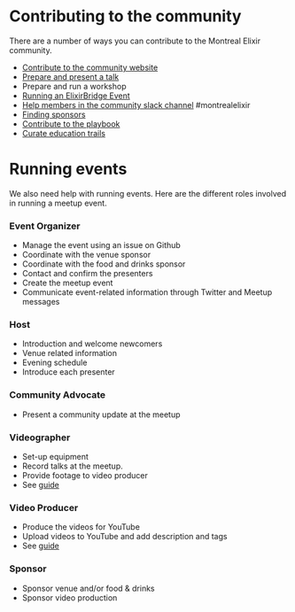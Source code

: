 # Contributing to the community

There are a number of ways you can contribute to the Montreal Elixir community.

-	[Contribute to the community website](https://github.com/montrealelixir/website/blob/master/CONTRIBUTING.md)
-	[Prepare and present a talk](./presentations.md)
-	Prepare and run a workshop
- [Running an ElixirBridge Event](http://elixirbridge.org/)
-	[Help members in the community slack channel](https://elixir-slackin.herokuapp.com/) #montrealelixir
- [Finding sponsors](./sponsorship.md)
- [Contribute to the playbook](https://github.com/montrealelixir/playbook)
- [Curate education trails](https://github.com/montrealelixir/playbook/tree/master/trails)

# Running events

We also need help with running events.  Here are the different roles involved in running a meetup event.

### Event Organizer

- Manage the event using an issue on Github
- Coordinate with the venue sponsor
- Coordinate with the food and drinks sponsor
- Contact and confirm the presenters
- Create the meetup event
- Communicate event-related information through Twitter and Meetup messages

### Host

- Introduction and welcome newcomers
- Venue related information
- Evening schedule
- Introduce each presenter

### Community Advocate

- Present a community update at the meetup

### Videographer

- Set-up equipment
- Record talks at the meetup.
- Provide footage to video producer
- See [guide](./video_production/README.md)

### Video Producer

- Produce the videos for YouTube
- Upload videos to YouTube and add description and tags
-	See [guide](./video_production/README.md)

### Sponsor

- Sponsor venue and/or food & drinks
- Sponsor video production

